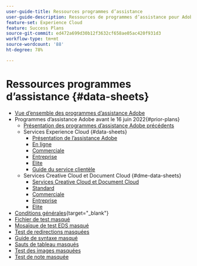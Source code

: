 ```yaml
---
user-guide-title: Ressources programmes d’assistance
user-guide-description: Ressources de programmes d’assistance pour Adobe Experience Cloud et Adobe Experience Platform.
feature-set: Experience Cloud
feature: Success Plans
source-git-commit: ed472a699d30b12f3632cf658ae05ac420f931d3
workflow-type: tm+mt
source-wordcount: '88'
ht-degree: 78%

---
```



# Ressources programmes d’assistance {#data-sheets}

+ [Vue d’ensemble des programmes d’assistance Adobe](overview.md)
+ Programmes d’assistance Adobe avant le 16 juin 2022{#prior-plans}
   + [Présentation des programmes d’assistance Adobe précédents](overview-prior-plans.md)
   + Services Experience Cloud {#data-sheets}
      + [Présentation de lʼassistance Adobe](dx-overview.md)
      + [En ligne](online.md)
      + [Commerciale](business.md)
      + [Entreprise](enterprise.md)
      + [Elite](elite.md)
      + [Guide du service clientèle](support-guide.md)
   + Services Creative Cloud et Document Cloud {#dme-data-sheets}
      + [Services Creative Cloud et Document Cloud](dme-overview.md)
      + [Standard](dme-standard.md)
      + [Commerciale](dme-business.md)
      + [Entreprise](dme-enterprise.md)
      + [Elite](dme-elite.md)
+ [Conditions générales](https://helpx.adobe.com/fr/support/programs/support-policies-terms-conditions.html){target="_blank"}
+ [Fichier de test masqué](hidden-test.md)
+ [Mosaïque de test EDS masqué](hidden/test-page.md)
+ [Test de redirections masquées](hidden/test-redirection.md)
+ [Guide de syntaxe masqué](hidden/syntax-style-guide.md)
+ [Sauts de tableau masqués](hidden/table-breaks.md)
+ [Test des images masquées](hidden/tables.md)
+ [Test de note masquée](hidden/note-test.md)

<!--

Articles must be added to this TOC file in order to render.

Use this list format to specify links to articles and section headings that expand and collapse in the left rail of the user guide.

An article link CANNOT be used as a section heading.
-->
